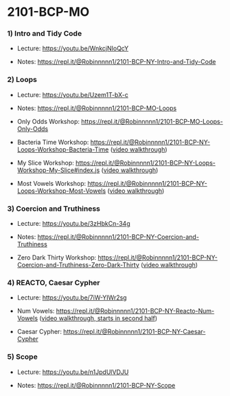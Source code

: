 # 2101-BCP-MO

### 1) Intro and Tidy Code

- Lecture: https://youtu.be/WnkcjNIoQcY

- Notes: https://repl.it/@Robinnnnn1/2101-BCP-NY-Intro-and-Tidy-Code

### 2) Loops

- Lecture: https://youtu.be/Uzem1T-bX-c

- Notes: https://repl.it/@Robinnnnn1/2101-BCP-MO-Loops

- Only Odds Workshop: https://repl.it/@Robinnnnn1/2101-BCP-MO-Loops-Only-Odds

- Bacteria Time Workshop: https://repl.it/@Robinnnnn1/2101-BCP-NY-Loops-Workshop-Bacteria-Time ([video walkthrough](https://youtu.be/P-TGjO3HwEM))

- My Slice Workshop: https://repl.it/@Robinnnnn1/2101-BCP-NY-Loops-Workshop-My-Slice#index.js ([video walkthrough](https://youtu.be/P-TGjO3HwEM))

- Most Vowels Workshop: https://repl.it/@Robinnnnn1/2101-BCP-NY-Loops-Workshop-Most-Vowels ([video walkthrough](https://youtu.be/Knogo2EeQkc))

### 3) Coercion and Truthiness

- Lecture: https://youtu.be/3zHbkCn-34g

- Notes: https://repl.it/@Robinnnnn1/2101-BCP-NY-Coercion-and-Truthiness

- Zero Dark Thirty Workshop: https://repl.it/@Robinnnnn1/2101-BCP-NY-Coercion-and-Truthiness-Zero-Dark-Thirty ([video walkthrough](https://youtu.be/ZiOfx1LkfHY))

### 4) REACTO, Caesar Cypher

- Lecture: https://youtu.be/7iW-YIWr2sg

- Num Vowels: https://repl.it/@Robinnnnn1/2101-BCP-NY-Reacto-Num-Vowels ([video walkthrough, starts in second half](https://youtu.be/7iW-YIWr2sg))

- Caesar Cypher: https://repl.it/@Robinnnnn1/2101-BCP-NY-Caesar-Cypher

### 5) Scope

- Lecture: https://youtu.be/n1JpdUlVDJU

- Notes: https://repl.it/@Robinnnnn1/2101-BCP-NY-Scope
